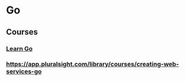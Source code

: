 # Go

## Courses
### [Learn Go](https://www.codecademy.com/learn/learn-go)
### https://app.pluralsight.com/library/courses/creating-web-services-go
